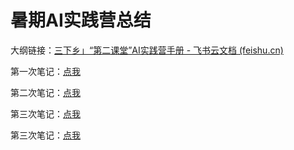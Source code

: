 # 暑期AI实践营总结
大纲链接：[‬‍‌‍﻿⁠⁠⁠‬‌‬‬⁠‬‍⁠‍‌⁠‌‬‍⁠﻿‍‌⁠‍三下乡」“第二课堂”AI实践营手册 - 飞书云文档 (feishu.cn)](https://eumgrqwyfu.feishu.cn/docx/LfNpdTGmXo79EuxPtyPckOJ9nYd)

第一次笔记：[点我](./Documents/Task1/1.md)

第二次笔记：[点我](./Documents/Task2/2.md)

第三次笔记：[点我](./Documents/Task3/3.md)

第三次笔记：[点我](./Documents/Task4/4.md)
